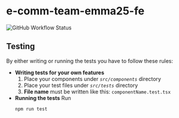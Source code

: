 # e-comm-team-emma25-fe
![GitHub Workflow Status](https://img.shields.io/github/actions/workflow/status/atlp-rwanda/e-comm-team-emma25-fe/test.yml?style=flat-square)
## Testing
By either writing or running the tests you have to follow these rules:

- **Writing tests for your own features**
  1. Place your components under _`src/components`_ directory
  2. Place your test files under _`src/tests`_ directory
  3. **File name** must be written like this: `componentName.test.tsx`
- **Running the tests**
    Run 
    ```bash
    npm run test 
    ```

